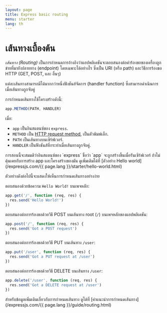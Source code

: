 ```yaml
---
layout: page
title: Express basic routing
menu: starter
lang: th
---
```


# เส้นทางเบื้องต้น

_เส้นทาง (Routing)_ เป็นการกำหนดการอ้างอิงว่าแอปพลิเคชันจะตอบสนองต่อคำร้องขอของเครื่องลูกข่ายที่มายังปลายทาง (endpoint) โดยเฉพาะได้อย่างไร ซึ่งเป็น URI (หรือ path) และวิธีการร้องขอ HTTP (GET, POST, และ อื่นๆ)

แต่ละเส้นทางสามารถมีได้มากกว่าหนึ่งฟังชันส์จัดการ (handler function) ซึ่งสามารถดำเนินการเมื่อเส้นทางถูกจับคู่

การกำหนดเส้นทางใช้โครงสร้างดังนี้:

```js
app.METHOD(PATH, HANDLER)
```

เมื่อ:

- `app` เป็นอินสแตนซ์ของ `express`.
- `METHOD` เป็น [HTTP request method](https://en.wikipedia.org/wiki/Hypertext_Transfer_Protocol#Request_methods), เป็นตัวพิมพ์เล็ก.
- `PATH` เป็นเส้นทางบนเซิร์ฟเวอร์.
- `HANDLER` เป็นฟังชันส์ที่กระทำเมื่อเส้นทางถูกจับคู่.

<div class="doc-box doc-notice" markdown="1">
การสอนนี้จะสมมติว่าอินสแตนซ์ของ `express` ชื่อว่า `app` จะถูกสร้างขึ้นเมื่อรันเซิร์ฟเวอร์ ถ้าไม่คุ้นเคยกับการสร้าง app และโครงสร้างของมัน ดูเพิ่มเติมได้ที่ [ตัวอย่าง Hello world](/expressjs.com/{{ page.lang }}/starter/hello-world.html)
</div>

ตัวอย่างดังต่อไปนี้จะแสดงให้เห็นการกำหนดเส้นทางอย่างง่าย

ตอบสนองด้วยข้อความ `Hello World!` บนเพจหลัก:

```js
app.get('/', function (req, res) {
  res.send('Hello World!')
})
```

ตอบสนองต่อการร้องขอด้วยวิธี POST บนเส้นทาง root (`/`) บนเพจหลักของแอปพลิเคชัน:

```js
app.post('/', function (req, res) {
  res.send('Got a POST request')
})
```

ตอบสนองต่อการร้องขอด้วยวิธี PUT บนเส้นทาง `/user`:

```js
app.put('/user', function (req, res) {
  res.send('Got a PUT request at /user')
})
```

ตอบสนองต่อการร้องขอด้วยวิธี DELETE บนเส้นทาง `/user`:

```js
app.delete('/user', function (req, res) {
  res.send('Got a DELETE request at /user')
})
```
สำหรับข้อมูลเพิ่มเติมเกี่ยวกับการกำหนดเส้นทาง ดูได้ที่ [คำแนะนำการกำหนดเส้นทาง](/expressjs.com/{{ page.lang }}/guide/routing.html)
